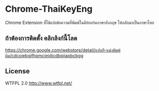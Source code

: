 # Chrome-ThaiKeyEng
Chrome Extension ที่ใช้แปลข้อความที่พิมพ์ในคีย์บอร์ดภาษาอังกฤษ ให้กลับมาเป็นภาษาไทย

## ถ้าต้องการติดตั้ง คลิกลิงก์นี้โลด
https://chrome.google.com/webstore/detail/แปลที-แม่งพิมพ์ผิด/cdcoiebgjfhpmciejdicdbpjiapbcbgg

## License
WTFPL 2.0 http://www.wtfpl.net/
